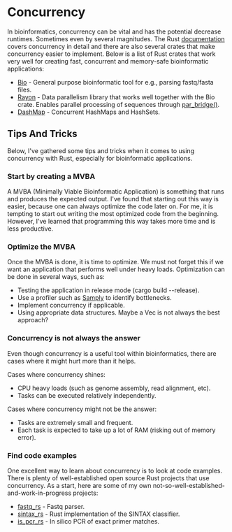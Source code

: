 # Concurrency
In bioinformatics, concurrency can be vital and has the potential decrease runtimes. Sometimes even by several magnitudes. The Rust [documentation](https://doc.rust-lang.org/book/ch16-00-concurrency.html) covers concurrency in detail and there are also several crates that make concurrency easier to implement. Below is a list of Rust crates that work very well for creating fast, concurrent and memory-safe bioinformatic applications:
- [Bio](https://docs.rs/bio/latest/bio/) - General purpose bioinformatic tool for e.g., parsing fastq/fasta files.
- [Rayon](https://docs.rs/rayon/latest/rayon/) - Data parallelism library that works well together with the Bio crate. Enables parallel processing of sequences through [par_bridge()](https://docs.rs/rayon/latest/rayon/iter/trait.ParallelBridge.html#tymethod.par_bridge).
- [DashMap](https://docs.rs/dashmap/latest/dashmap/) - Concurrent HashMaps and HashSets.


## Tips And Tricks
Below, I've gathered some tips and tricks when it comes to using concurrency with Rust, especially for bioinformatic applications.

### Start by creating a MVBA
A MVBA (Minimally Viable Bioinformatic Application) is something that runs and produces the expected output. I've found that starting out this way is easier, because one can always optimize the code later on. For me, it is tempting to start out writing the most optimized code from the beginning. However, I've learned that programming this way takes more time and is less productive.

### Optimize the MVBA
Once the MVBA is done, it is time to optimize. We must not forget this if we want an application that performs well under heavy loads. Optimization can be done in several ways, such as:
- Testing the application in release mode (cargo build --release).
- Use a profiler such as [Samply](https://crates.io/crates/samply) to identify bottlenecks.
- Implement concurrency if applicable.
- Using appropriate data structures. Maybe a Vec is not always the best approach?

### Concurrency is not always the answer
Even though concurrency is a useful tool within bioinformatics, there are cases where it might hurt more than it helps.

Cases where concurrency shines:
- CPU heavy loads (such as genome assembly, read alignment, etc).
- Tasks can be executed relatively independently.

Cases where concurrency might not be the answer:
- Tasks are extremely small and frequent.
- Each task is expected to take up a lot of RAM (risking out of memory error).

### Find code examples
One excellent way to learn about concurrency is to look at code examples. There is plenty of well-established open source Rust projects that use concurrency. As a start, here are some of my own not-so-well-established-and-work-in-progress projects:
- [fastq_rs](https://github.com/OscarAspelin95/fastq_rs) - Fastq parser.
- [sintax_rs](https://github.com/OscarAspelin95/sintax_rs) - Rust implementation of the SINTAX classifier.
- [is_pcr_rs](https://github.com/OscarAspelin95/is_pcr_rs) - In silico PCR of exact primer matches.
